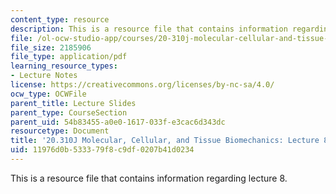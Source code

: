 ```yaml
---
content_type: resource
description: This is a resource file that contains information regarding lecture 8.
file: /ol-ocw-studio-app/courses/20-310j-molecular-cellular-and-tissue-biomechanics-spring-2015/11976d0b533379f8c9df0207b41d0234_MIT20_310JS15_Lecture8.pdf
file_size: 2185906
file_type: application/pdf
learning_resource_types:
- Lecture Notes
license: https://creativecommons.org/licenses/by-nc-sa/4.0/
ocw_type: OCWFile
parent_title: Lecture Slides
parent_type: CourseSection
parent_uid: 54b83455-a0e0-1617-033f-e3cac6d343dc
resourcetype: Document
title: '20.310J Molecular, Cellular, and Tissue Biomechanics: Lecture 8'
uid: 11976d0b-5333-79f8-c9df-0207b41d0234
---
```

This is a resource file that contains information regarding lecture 8.